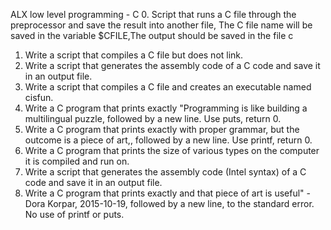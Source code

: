 ALX low level programming - C
0. Script that runs a C file through the preprocessor and save the result into
	another file, The C file name will be saved in the variable $CFILE,The
	output should be saved in the file c
1. Write a script that compiles a C file but does not link.
2. Write a script that generates the assembly code of a C code and save it in an
	output file.
3. Write a script that compiles a C file and creates an executable named cisfun.
4. Write a C program that prints exactly "Programming is like building a
	multilingual puzzle, followed by a new line. Use puts, return 0.
5. Write a C program that prints exactly with proper grammar, but the outcome is
	a piece of art,, followed by a new line. Use printf, return 0.
6. Write a C program that prints the size of various types on the computer it is
	compiled and run on.
7. Write a script that generates the assembly code (Intel syntax) of a C code
	and save it in an output file.
8. Write a C program that prints exactly and that piece of art is useful" - Dora
	Korpar, 2015-10-19, followed by a new line, to the standard error. No use of
	printf or puts.
